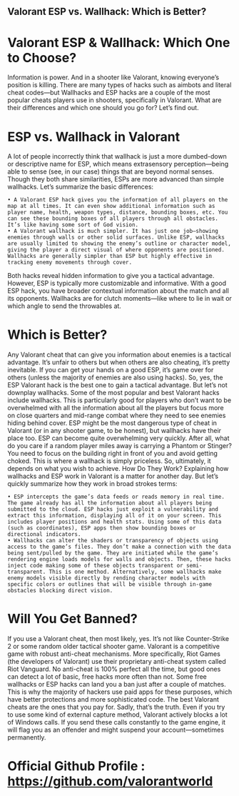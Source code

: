 ## Valorant ESP vs. Wallhack: Which is Better?

# Valorant ESP & Wallhack: Which One to Choose?

Information is power. And in a shooter like Valorant, knowing everyone’s position is killing. There are many types of hacks such as aimbots and literal cheat codes—but Wallhacks and ESP hacks are a couple of the most popular cheats players use in shooters, specifically in Valorant. What are their differences and which one should you go for? Let’s find out.

# ESP vs. Wallhack in Valorant

A lot of people incorrectly think that wallhack is just a more dumbed-down or descriptive name for ESP, which means extrasensory perception—being able to sense (see, in our case) things that are beyond normal senses. Though they both share similarities, ESPs are more advanced than simple wallhacks. Let’s summarize the basic differences:

    • A Valorant ESP hack gives you the information of all players on the map at all times. It can even show additional information such as player name, health, weapon types, distance, bounding boxes, etc. You can see these bounding boxes of all players through all obstacles. It’s like having some sort of God vision.
    • A Valorant wallhack is much simpler. It has just one job—showing enemies through walls or other solid surfaces. Unlike ESP, wallhacks are usually limited to showing the enemy’s outline or character model, giving the player a direct visual of where opponents are positioned. Wallhacks are generally simpler than ESP but highly effective in tracking enemy movements through cover.
    
Both hacks reveal hidden information to give you a tactical advantage. However, ESP is typically more customizable and informative. With a good ESP hack, you have broader contextual information about the match and all its opponents. Wallhacks are for clutch moments—like where to lie in wait or which angle to send the throwables at.

# Which is Better?

Any Valorant cheat that can give you information about enemies is a tactical advantage. It’s unfair to others but when others are also cheating, it’s pretty inevitable. If you can get your hands on a good ESP, it’s game over for others (unless the majority of enemies are also using hacks). So, yes, the ESP Valorant hack is the best one to gain a tactical advantage.
But let’s not downplay wallhacks. Some of the most popular and best Valorant hacks include wallhacks. This is particularly good for players who don’t want to be overwhelmed with all the information about all the players but focus more on close quarters and mid-range combat where they need to see enemies hiding behind cover.
ESP might be the most dangerous type of cheat in Valorant (or in any shooter game, to be honest), but wallhacks have their place too. ESP can become quite overwhelming very quickly. After all, what do you care if a random player miles away is carrying a Phantom or Stinger? You need to focus on the building right in front of you and avoid getting choked. This is where a wallhack is simply priceless.
So, ultimately, it depends on what you wish to achieve.
How Do They Work?
Explaining how wallhacks and ESP work in Valorant is a matter for another day. But let’s quickly summarize how they work in broad strokes terms:


    • ESP intercepts the game’s data feeds or reads memory in real time. The game already has all the information about all players being submitted to the cloud. ESP hacks just exploit a vulnerability and extract this information, displaying all of it on your screen. This includes player positions and health stats. Using some of this data (such as coordinates), ESP apps then show bounding boxes or directional indicators.
    • Wallhacks can alter the shaders or transparency of objects using access to the game’s files. They don’t make a connection with the data being sent/pulled by the game. They are initiated while the game’s rendering engine loads models for walls and objects. Then, these hacks inject code making some of these objects transparent or semi-transparent. This is one method. Alternatively, some wallhacks make enemy models visible directly by rending character models with specific colors or outlines that will be visible through in-game obstacles blocking direct vision. 

# Will You Get Banned?

If you use a Valorant cheat, then most likely, yes. It’s not like Counter-Strike 2 or some random older tactical shooter game. Valorant is a competitive game with robust anti-cheat mechanisms.
More specifically, Riot Games (the developers of Valorant) use their proprietary anti-cheat system called Riot Vanguard. No anti-cheat is 100% perfect all the time, but good ones can detect a lot of basic, free hacks more often than not. Some free wallhacks or ESP hacks can land you a ban just after a couple of matches. This is why the majority of hackers use paid apps for these purposes, which have better protections and more sophisticated code.
The best Valorant cheats are the ones that you pay for. Sadly, that’s the truth. Even if you try to use some kind of external capture method, Valorant actively blocks a lot of Windows calls. If you send these calls constantly to the game engine, it will flag you as an offender and might suspend your account—sometimes permanently. 

# Official Github Profile : https://github.com/valorantworld
